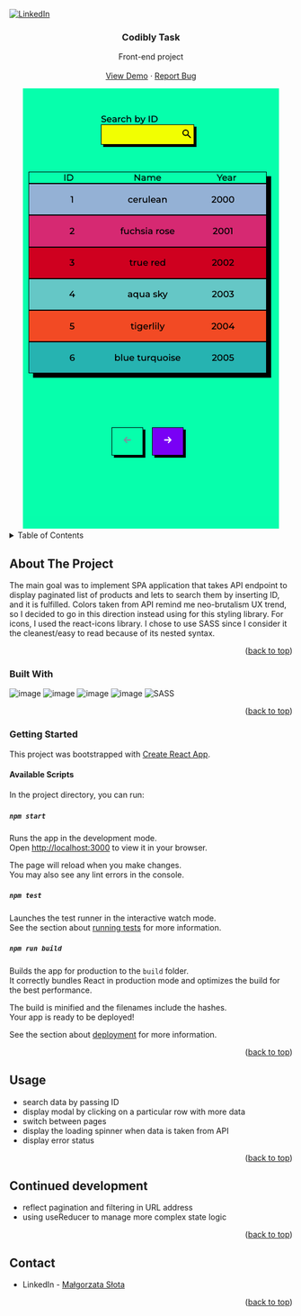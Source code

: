 <a name="readme-top"></a>

[![LinkedIn][linkedin-shield]][linkedin-url]

<h3 align="center">Codibly Task</h3>

  <p align="center">
    Front-end project
    <br />
    <br />
    <a href="">View Demo</a>
    ·
    <a href="https://github.com/malgo-slota/codibly-task/issues">Report Bug</a>
  </p>
  <div align="center">
    <img src="public/screenshots/screenshot.png"/>
  </div>
</div>

<!-- TABLE OF CONTENTS -->
<details>
  <summary>Table of Contents</summary>
  <ol>
    <li>
      <a href="#about-the-project">About The Project</a>
      <ul>
        <li><a href="#built-with">Built With</a></li>
        <li><a href="#getting-started">Create react app</a></li>
      </ul>
    </li>
    <li><a href="#usage">Usage</a></li>
    <li><a href="#continued-development">Continued development</a></li>
    <li><a href="#contact">Contact</a></li>
  </ol>
</details>

<!-- ABOUT THE PROJECT -->
## About The Project

The main goal was to implement SPA application that takes API endpoint to display paginated list of products and lets to search them by inserting ID, and it is fulfilled. 
Colors taken from API remind me neo-brutalism UX trend, so I decided to go in this direction instead using for this styling library. For icons, I used the react-icons library. I chose to use SASS since I consider it the cleanest/easy to read
because of its nested syntax. 


<p align="right">(<a href="#readme-top">back to top</a>)</p>

### Built With

![image](https://img.shields.io/badge/JavaScript-323330?style=for-the-badge&logo=javascript&logoColor=F7DF1E)
![image](https://img.shields.io/badge/React-20232A?style=for-the-badge&logo=react&logoColor=61DAFB)
![image](https://img.shields.io/badge/HTML5-E34F26?style=for-the-badge&logo=html5&logoColor=white)
![image](https://img.shields.io/badge/CSS3-1572B6?style=for-the-badge&logo=css3&logoColor=white)
![SASS](https://img.shields.io/badge/SASS-hotpink.svg?style=for-the-badge&logo=SASS&logoColor=white)


<p align="right">(<a href="#readme-top">back to top</a>)</p>

### Getting Started

This project was bootstrapped with [Create React App](https://github.com/facebook/create-react-app).

#### Available Scripts

In the project directory, you can run:

##### `npm start`

Runs the app in the development mode.\
Open [http://localhost:3000](http://localhost:3000) to view it in your browser.

The page will reload when you make changes.\
You may also see any lint errors in the console.

##### `npm test`

Launches the test runner in the interactive watch mode.\
See the section about [running tests](https://facebook.github.io/create-react-app/docs/running-tests) for more information.

##### `npm run build`

Builds the app for production to the `build` folder.\
It correctly bundles React in production mode and optimizes the build for the best performance.

The build is minified and the filenames include the hashes.\
Your app is ready to be deployed!

See the section about [deployment](https://facebook.github.io/create-react-app/docs/deployment) for more information.

<p align="right">(<a href="#readme-top">back to top</a>)</p>

<!-- USAGE EXAMPLES -->
## Usage

- search data by passing ID
- display modal by clicking on a particular row with more data
- switch between pages
- display the loading spinner when data is taken from API
- display error status

<p align="right">(<a href="#readme-top">back to top</a>)</p>

<!-- ROADMAP -->
## Continued development

- reflect pagination and filtering in URL address
- using useReducer to manage more complex state logic

<p align="right">(<a href="#readme-top">back to top</a>)</p>


<!-- CONTACT -->
## Contact

- LinkedIn - [Małgorzata Słota](https://www.linkedin.com/in/malgorzata-slota/)

<p align="right">(<a href="#readme-top">back to top</a>)</p>


[linkedin-shield]: https://img.shields.io/badge/-LinkedIn-black.svg?style=for-the-badge&logo=linkedin&colorB=555
[linkedin-url]: https://linkedin.com/in/othneildrew





